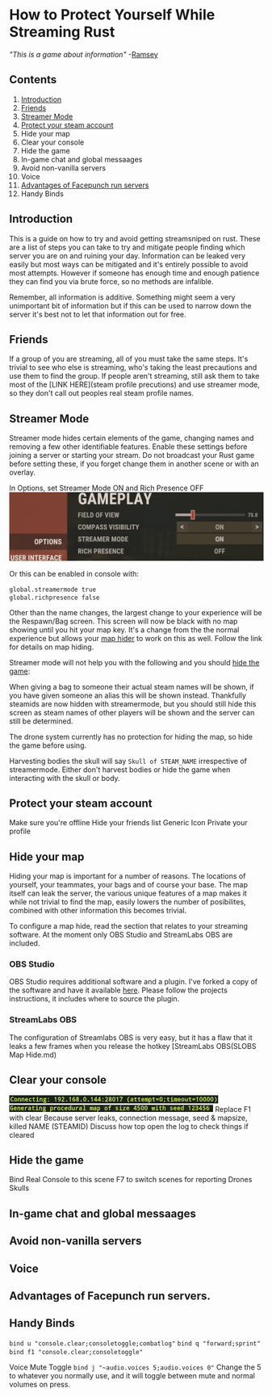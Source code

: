 # How to Protect Yourself While Streaming Rust

*"This is a game about information"* -[Ramsey](https://www.youtube.com/watch?v=YdYmtFbQ8mU&t=49s)

## Contents
1. [Introduction](#Introduction)
1. [Friends](#Friends)
1. [Streamer Mode](#Streamer-Mode)
1. [Protect your steam account](#Protect-your-steam-account)
1. Hide your map
1. Clear your console
1. Hide the game
1. In-game chat and global messaages
1. Avoid non-vanilla servers
1. Voice
1. [Advantages of Facepunch run servers](#Advantages-of-Facepunch-run-servers)
1. Handy Binds

## Introduction
This is a guide on how to try and avoid getting streamsniped on rust. These are a list of steps you can take to try and mitigate people finding which server you are on and ruining your day. Information can be leaked very easily but most ways can be mitigated and it's entirely possible to avoid most attempts. However if someone has enough time and enough patience they can find you via brute force, so no methods are infalible.

Remember, all information is additive. Something might seem a very unimportant bit of information but if this can be used to narrow down the server it's best not to let that information out for free.

## Friends
If a group of you are streaming, all of you must take the same steps. It's trivial to see who else is streaming, who's taking the least precautions and use them to find the group. If people aren't streaming, still ask them to take most of the [LINK HERE](steam profile precutions) and use streamer mode, so they don't call out peoples real steam profile names.
## Streamer Mode
  Streamer mode hides certain elements of the game, changing names and removing a few other identifiable features. Enable these settings before joining a server or starting your stream. Do not broadcast your Rust game before setting these, if you forget change them in another scene or with an overlay.
  
  In Options, set Streamer Mode ON and Rich Presence OFF
  ![Streamer Mode Options](https://github.com/Morgyn/StreamingRust/raw/main/streamermode.png)
  
  Or this can be enabled in console with:
  ```
  global.streamermode true
  global.richpresence false
  ``` 
  
  Other than the name changes, the largest change to your experience will be the Respawn/Bag screen. This screen will now be black with no map showing until you hit your map key. It's a change from the the normal experience but allows your [map hider](#Hide-your-map) to work on this as well. Follow the link for details on map hiding.
  
  Streamer mode will not help you with the following and you should [hide the game](#Hide-the-game):
  
  When giving a bag to someone their actual steam names will be shown, if you have given someone an alias this will be shown instead. Thankfully steamids are now hidden with streamermode, but you should still hide this screen as steam names of other players will be shown and the server can still be determined.
  
  The drone system currently has no protection for hiding the map, so hide the game before using.
  
  Harvesting bodies the skull will say ```Skull of STEAM_NAME``` irrespective of streamermode. Either don't harvest bodies or hide the game when interacting with the skull or body.
  
## Protect your steam account
 Make sure you're offline
 Hide your friends list
 Generic Icon
 Private your profile
 
## Hide your map
Hiding your map is important for a number of reasons. The locations of yourself, your teammates, your bags and of course your base. The map itself can leak the server, the various unique features of a map makes it while not trivial to find the map, easily lowers the number of posibilites, combined with other information this becomes trivial.

To configure a map hide, read the section that relates to your streaming software. At the moment only OBS Studio and StreamLabs OBS are included.

### OBS Studio
   OBS Studio requires additional software and a plugin. I've forked a copy of the software and have it available [here](https://github.com/Morgyn/OBSKeys). Please follow the projects instructions, it includes where to source the plugin.
### StreamLabs OBS
   The configuration of Streamlabs OBS is very easy, but it has a flaw that it leaks a few frames when you release the hotkey
   [StreamLabs OBS(SLOBS Map Hide.md)
   
## Clear your console
  ![Connection Message](https://github.com/Morgyn/StreamingRust/raw/main/Connecting.png)
  ![Size and Seed](https://github.com/Morgyn/StreamingRust/raw/main/sizeandseed.png)
  Replace F1 with clear
    Because server leaks, connection message, seed & mapsize, killed NAME (STEAMID)
  Discuss how top open the log to check things if cleared
  
## Hide the game
  Bind Real Console to this scene
  F7 to switch scenes for reporting
  Drones
  Skulls
  
## In-game chat and global messaages
## Avoid non-vanilla servers
## Voice
## Advantages of Facepunch run servers.
## Handy Binds

`bind u "console.clear;consoletoggle;combatlog"`
`bind q "forward;sprint"`
`bind f1 "console.clear;consoletoggle"`

  Voice Mute Toggle
`bind j "~audio.voices 5;audio.voices 0"`
 Change the 5 to whatever you normally use, and it will toggle between mute and normal volumes on press.

